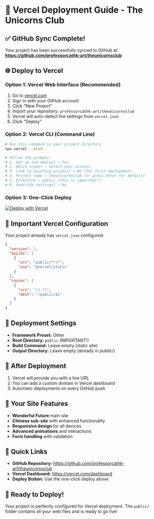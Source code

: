 # 🚀 Vercel Deployment Guide - The Unicorns Club

## ✅ GitHub Sync Complete!
Your project has been successfully synced to GitHub at:
**https://github.com/professorcathk-art/theunicornsclub**

## 🌐 Deploy to Vercel

### Option 1: Vercel Web Interface (Recommended)
1. Go to [vercel.com](https://vercel.com)
2. Sign in with your GitHub account
3. Click "New Project"
4. Import your repository: `professorcathk-art/theunicornsclub`
5. Vercel will auto-detect the settings from `vercel.json`
6. Click "Deploy"

### Option 2: Vercel CLI (Command Line)
```bash
# Run this command in your project directory
npx vercel --prod

# Follow the prompts:
# 1. Set up and deploy? → Yes
# 2. Which scope? → Select your account
# 3. Link to existing project? → No (for first deployment)
# 4. Project name → theunicornsclub (or press Enter for default)
# 5. Directory → public (this is important!)
# 6. Override settings? → No
```

### Option 3: One-Click Deploy
[![Deploy with Vercel](https://vercel.com/button)](https://vercel.com/new/clone?repository-url=https://github.com/professorcathk-art/theunicornsclub)

## 📁 Important Vercel Configuration

Your project already has `vercel.json` configured:
```json
{
  "version": 2,
  "builds": [
    {
      "src": "public/**/*",
      "use": "@vercel/static"
    }
  ],
  "routes": [
    {
      "src": "/(.*)",
      "dest": "/public/$1"
    }
  ]
}
```

## 🎯 Deployment Settings
- **Framework Preset:** Other
- **Root Directory:** `public` (IMPORTANT!)
- **Build Command:** Leave empty (static site)
- **Output Directory:** Leave empty (already in public/)

## 🚀 After Deployment
1. Vercel will provide you with a live URL
2. You can add a custom domain in Vercel dashboard
3. Automatic deployments on every GitHub push

## 📱 Your Site Features
- **Wonderful Future** main site
- **Chinese sub-site** with enhanced functionality
- **Responsive design** for all devices
- **Advanced animations** and interactions
- **Form handling** with validation

## 🔗 Quick Links
- **GitHub Repository:** https://github.com/professorcathk-art/theunicornsclub
- **Vercel Dashboard:** https://vercel.com/dashboard
- **Deploy Button:** Use the one-click deploy above

## 🎉 Ready to Deploy!
Your project is perfectly configured for Vercel deployment. The `public/` folder contains all your web files and is ready to go live!
